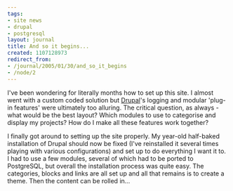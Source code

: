 ```yaml
---
tags:
- site news
- drupal
- postgresql
layout: journal
title: And so it begins...
created: 1107128973
redirect_from:
- /journal/2005/01/30/and_so_it_begins
- /node/2
---
```

I've been wondering for literally months how to set up this site. I almost went
with a custom coded solution but [Drupal](https://drupal.org)'s logging and modular
'plug-in features' were ultimately too alluring. The critical question, as always -
what would be the best layout? Which modules to use to categorise and display my
projects? How do I make all these features work together?

I finally got around to setting up the site properly. My year-old half-baked
installation of Drupal should now be fixed (I've reinstalled it several times
playing with various configurations) and set up to do everything I want it to.
I had to use a few modules, several of which had to be ported to PostgreSQL, but
overall the installation process was quite easy. The categories, blocks and links
are all set up and all that remains is to create a theme. Then the content can
be rolled in...